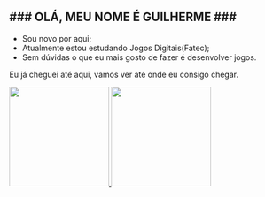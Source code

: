 <h2>### OLÁ, MEU NOME É GUILHERME ###</h2>

- Sou novo por aqui;
- Atualmente estou estudando Jogos Digitais(Fatec);
- Sem dúvidas o que eu mais gosto de fazer é desenvolver jogos.

Eu já cheguei até aqui, vamos ver até onde eu consigo chegar.<br>
<!-- Caso queira ver alguns dos meus jogos clique [aqui](https://guilhermehomma.itch.io) =D -->

<div> <!-- <div align="center"> -->
  <a href="https://github.com/guilhermeHomma">
  <img height="180em" src="https://brackets-github-stats.vercel.app?username=guilhermeHomma&show_icons=true&theme=tokyonight&include_all_commits=true&count_private=true"/>
  <img height="180em" src="https://brackets-github-stats.vercel.app/api/top-langs/?username=guilhermeHomma&layout=compact&langs_count=7&theme=tokyonight">
</div>
  
 
